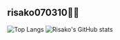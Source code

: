 ## risako070310🧸💖

![Top Langs](https://github-readme-stats.vercel.app/api/top-langs/?username=risako070310&layout=compact&theme=dracula&card_width=300px&count_private=true)
![Risako's GitHub stats](https://github-readme-stats.vercel.app/api?username=risako070310&count_private=true&show_icons=true&theme=dracula&line_height=20px)

<!--
**risako070310/risako070310** is a ✨ _special_ ✨ repository because its `README.md` (this file) appears on your GitHub profile.

Here are some ideas to get you started:

- 🔭 I’m currently working on ...
- 🌱 I’m currently learning ...
- 👯 I’m looking to collaborate on ...
- 🤔 I’m looking for help with ...
- 💬 Ask me about ...
- 📫 How to reach me: ...
- 😄 Pronouns: ...
- ⚡ Fun fact: ...
-->
